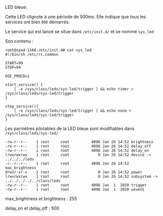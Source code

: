 LED bleue:

Cette LED clignote à une période de 500ms. Elle indique que tous les services ont bien été
démarrés.

Le service qui est lancé se situe dans `/etc/init.d/`  et se nomme `sys_led`

Son contenu :
```
root@spad-1168:/etc/init.d# cat sys_led
#!/bin/sh /etc/rc.common

START=99
STOP=99

USE_PROCD=1

start_service() {
    [ -e /sys/class/leds/sys-led/trigger ] && echo timer > /sys/class/leds/sys-led/trigger
}

stop_service(){
    [ -e /sys/class/leds/sys-led/trigger ] && echo none > /sys/class/leds/sys-led/trigger
}

```
Les parmètres pilotables de la LED bleue sont modifiables dans `/sys/class/leds/sys-led/`
```
-rw-r--r--    1 root     root          4096 Jan 26 14:52 brightness
-rw-r--r--    1 root     root          4096 Jan 26 14:52 delay_off
-rw-r--r--    1 root     root          4096 Jan 26 14:52 delay_on
lrwxrwxrwx    1 root     root             0 Jan 26 14:52 device -> ../../../leds
-r--r--r--    1 root     root          4096 Jan 26 14:52 max_brightness
drwxr-xr-x    2 root     root             0 Jan 26 14:52 power
lrwxrwxrwx    1 root     root             0 Jan 26 14:52 subsystem -> ../../../../../class/leds
-rw-r--r--    1 root     root          4096 Jan  1  2020 trigger
-rw-r--r--    1 root     root          4096 Jan  1  2020 uevent

```
max_brightness et brightness : 255

delay_on et delay_off : 500


